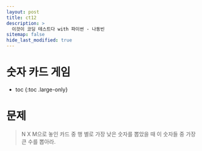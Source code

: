```yaml
---
layout: post
title: ct12
description: >
  이것이 코딩 테스트다 with 파이썬 - 나동빈
sitemap: false
hide_last_modified: true
---
```

# 숫자 카드 게임

* toc
{:toc .large-only}

# 문제

> N X M으로 놓인 카드 중 행 별로 가장 낮은 숫자를 뽑았을 때
> 이 숫자들 중 가장 큰 수를 뽑아라.
